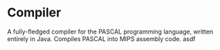 # Compiler
A fully-fledged compiler for the PASCAL programming language, written entirely in Java. Compiles PASCAL into MIPS assembly code.
asdf
